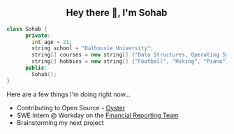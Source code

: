 <h2 align="center">Hey there 👋, I'm Sohab</h2>


  ```cpp
  class Sohab {
        private:
          int age = 21;
          string school = "Dalhousie University";
          string[] courses = new string[] {"Data Structures, Operating Systems, Databases, Robotics, Web Dev"};
          string[] hobbies = new string[] {"Football", "Hiking", "Piano"};
        public:
          Sohab();
  }
  ```

Here are a few things I'm doing right now...

- Contributing to Open Source - [Oyster](https://github.com/colorstackorg/oyster)
- SWE Intern @ Workday on the [Financial Reporting Team](https://www.workday.com/en-ca/products/financial-management/financial-analytics-reporting.html)
- Brainstorming my next project
